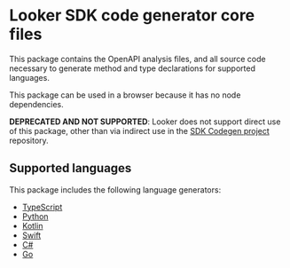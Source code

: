 # Looker SDK code generator core files

This package contains the OpenAPI analysis files, and all source code necessary to generate method and type declarations for supported languages.

This package can be used in a browser because it has no node dependencies.

**DEPRECATED AND NOT SUPPORTED**: Looker does not support direct use of this package, other than via indirect use in the
[SDK Codegen project](https://github.com/looker-open-source/sdk-codegen) repository.

## Supported languages

This package includes the following language generators:

- [TypeScript](src/typescript.gen.ts)
- [Python](src/python.gen.ts)
- [Kotlin](src/kotlin.gen.ts)
- [Swift](src/swift.gen.ts)
- [C#](src/csharp.gen.ts)
- [Go](src/go.gen.ts)
